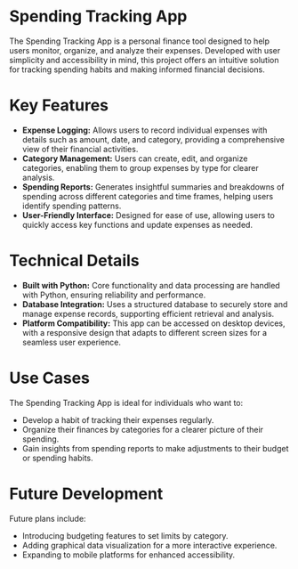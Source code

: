 # Spending Tracking App
The Spending Tracking App is a personal finance tool designed to help users monitor, organize, and analyze their expenses. Developed with user simplicity and accessibility in mind, this project offers an intuitive solution for tracking spending habits and making informed financial decisions.

# Key Features
- **Expense Logging:** Allows users to record individual expenses with details such as amount, date, and category, providing a comprehensive view of their financial activities.
- **Category Management:** Users can create, edit, and organize categories, enabling them to group expenses by type for clearer analysis.
- **Spending Reports:** Generates insightful summaries and breakdowns of spending across different categories and time frames, helping users identify spending patterns.
- **User-Friendly Interface:** Designed for ease of use, allowing users to quickly access key functions and update expenses as needed.

# Technical Details
- **Built with Python:** Core functionality and data processing are handled with Python, ensuring reliability and performance.
- **Database Integration:** Uses a structured database to securely store and manage expense records, supporting efficient retrieval and analysis.
- **Platform Compatibility:** This app can be accessed on desktop devices, with a responsive design that adapts to different screen sizes for a seamless user experience.

# Use Cases
The Spending Tracking App is ideal for individuals who want to:
- Develop a habit of tracking their expenses regularly.
- Organize their finances by categories for a clearer picture of their spending.
- Gain insights from spending reports to make adjustments to their budget or spending habits.

# Future Development
Future plans include:
- Introducing budgeting features to set limits by category.
- Adding graphical data visualization for a more interactive experience.
- Expanding to mobile platforms for enhanced accessibility.
